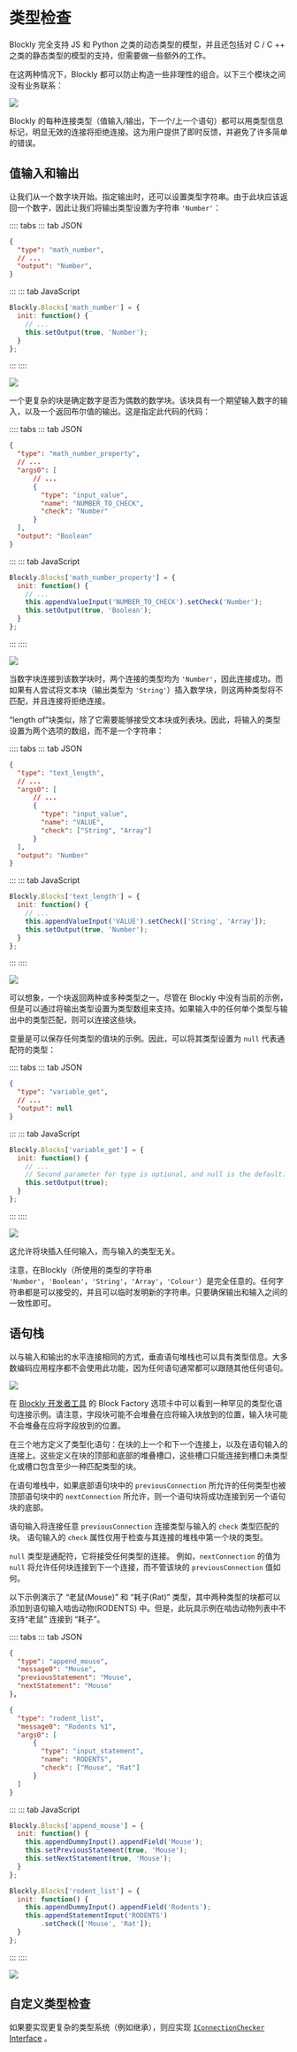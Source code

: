 # 类型检查

Blockly 完全支持 JS 和 Python 之类的动态类型的模型，并且还包括对 C / C ++ 之类的静态类型的模型的支持，但需要做一些额外的工作。

在这两种情况下，Blockly 都可以防止构造一些非理性的组合。以下三个模块之间没有业务联系：

![](./type-bad.png)

Blockly 的每种连接类型（值输入/输出，下一个/上一个语句）都可以用类型信息标记，明显无效的连接将拒绝连接。这为用户提供了即时反馈，并避免了许多简单的错误。

## 值输入和输出

让我们从一个数字块开始。指定输出时，还可以设置类型字符串。由于此块应该返回一个数字，因此让我们将输出类型设置为字符串 `'Number'`：

:::: tabs
::: tab JSON
```JSON
{
  "type": "math_number",
  // ...
  "output": "Number",
}
```
:::
::: tab JavaScript
```js
Blockly.Blocks['math_number'] = {
  init: function() {
    // ...
    this.setOutput(true, 'Number');
  }
};
```
:::
::::

![](./0.png)


一个更复杂的块是确定数字是否为偶数的数学块。该块具有一个期望输入数字的输入，以及一个返回布尔值的输出。这是指定此代码的代码：

:::: tabs
::: tab JSON
```json
{
  "type": "math_number_property",
  // ...
  "args0": [
      // ...
      {
        "type": "input_value",
        "name": "NUMBER_TO_CHECK",
        "check": "Number"
      }
  ],
  "output": "Boolean"
}
```
:::
::: tab JavaScript
```js
Blockly.Blocks['math_number_property'] = {
  init: function() {
    // ...
    this.appendValueInput('NUMBER_TO_CHECK').setCheck('Number');
    this.setOutput(true, 'Boolean');
  }
};
```
:::
::::

![](./is-even.png)

当数字块连接到该数学块时，两个连接的类型均为 `'Number'`，因此连接成功。而如果有人尝试将文本块（输出类型为 `'String'`）插入数学块，则这两种类型将不匹配，并且连接将拒绝连接。

“length of”块类似，除了它需要能够接受文本块或列表块。因此，将输入的类型设置为两个选项的数组，而不是一个字符串：

:::: tabs
::: tab JSON
```JSON
{
  "type": "text_length",
  // ...
  "args0": [
      // ...
      {
        "type": "input_value",
        "name": "VALUE",
        "check": ["String", "Array"]
      }
  ],
  "output": "Number"
}
```
:::
::: tab JavaScript
```js
Blockly.Blocks['text_length'] = {
  init: function() {
    // ...
    this.appendValueInput('VALUE').setCheck(['String', 'Array']);
    this.setOutput(true, 'Number');
  }
};
```
:::
::::

![](./text-length.png)

可以想象，一个块返回两种或多种类型之一。尽管在 Blockly 中没有当前的示例，但是可以通过将输出类型设置为类型数组来支持。如果输入中的任何单个类型与输出中的类型匹配，则可以连接这些块。

变量是可以保存任何类型的值块的示例。因此，可以将其类型设置为 `null` 代表通配符的类型：

:::: tabs
::: tab JSON
```JSON
{
  "type": "variable_get",
  // ...
  "output": null
}
```
:::
::: tab JavaScript
```js
Blockly.Blocks['variable_get'] = {
  init: function() {
    // ...
    // Second parameter for type is optional, and null is the default.
    this.setOutput(true);
  }
};
```
:::
::::

![](./item.png)

这允许将块插入任何输入，而与输入的类型无关。

注意，在Blockly（所使用的类型的字符串 `'Number'`，`'Boolean'`，`'String'`，`'Array'`，`'Colour'`）是完全任意的。任何字符串都是可以接受的，并且可以临时发明新的字符串。只要确保输出和输入之间的一致性即可。

## 语句栈

以与输入和输出的水平连接相同的方式，垂直语句堆栈也可以具有类型信息。大多数编码应用程序都不会使用此功能，因为任何语句通常都可以跟随其他任何语句。

![](./statement-stack.png)

在 [Blockly 开发者工具](https://blockly-demo.appspot.com/static/demos/blockfactory/index.html) 的 Block Factory 选项卡中可以看到一种罕见的类型化语句连接示例。请注意，字段块可能不会堆叠在应将输入块放到的位置，输入块可能不会堆叠在应将字段放到的位置。

在三个地方定义了类型化语句：在块的上一个和下一个连接上，以及在语句输入的连接上。这些定义在块的顶部和底部的堆叠槽口，这些槽口只能连接到槽口未类型化或槽口包含至少一种匹配类型的块。

在语句堆栈中，如果底部语句块中的 `previousConnection` 所允许的任何类型也被顶部语句块中的 `nextConnection` 所允许，则一个语句块将成功连接到另一个语句块的底部。

语句输入将连接任意 `previousConnection` 连接类型与输入的 `check` 类型匹配的块。 语句输入的 `check` 属性仅用于检查与其连接的堆栈中第一个块的类型。

`null` 类型是通配符，它将接受任何类型的连接。 例如，`nextConnection` 的值为 `null` 将允许任何块连接到下一个连接，而不管该块的 `previousConnection` 值如何。

以下示例演示了 “老鼠(Mouse)” 和 “耗子(Rat)” 类型，其中两种类型的块都可以添加到语句输入啮齿动物(RODENTS) 中。但是，此玩具示例在啮齿动物列表中不支持“老鼠” 连接到 “耗子”。

:::: tabs
::: tab JSON
```JSON
{
  "type": "append_mouse",
  "message0": "Mouse",
  "previousStatement": "Mouse",
  "nextStatement": "Mouse"
},

{
  "type": "rodent_list",
  "message0": "Rodents %1",
  "args0": [
      {
        "type": "input_statement",
        "name": "RODENTS",
        "check": ["Mouse", "Rat"]
      }
  ]
}
```
:::
::: tab JavaScript
```js
Blockly.Blocks['append_mouse'] = {
  init: function() {
    this.appendDummyInput().appendField('Mouse');
    this.setPreviousStatement(true, 'Mouse');
    this.setNextStatement(true, 'Mouse');
  }
};

Blockly.Blocks['rodent_list'] = {
  init: function() {
    this.appendDummyInput().appendField('Rodents');
    this.appendStatementInput('RODENTS')
        .setCheck(['Mouse', 'Rat']);
  }
};
```
:::
::::

![](./rodents.png)

## 自定义类型检查

如果要实现更复杂的类型系统（例如继承），则应实现 [`IConnectionChecker` Interface](/guides/plugins/interfaces/connection_checker.html) 。